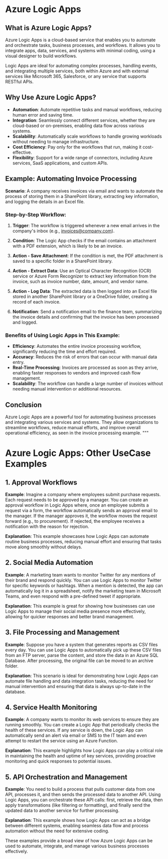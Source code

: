 # Azure Logic Apps

## What is Azure Logic Apps?

Azure Logic Apps is a cloud-based service that enables you to automate and orchestrate tasks, business processes, and workflows. It allows you to integrate apps, data, services, and systems with minimal coding, using a visual designer to build workflows.

Logic Apps are ideal for automating complex processes, handling events, and integrating multiple services, both within Azure and with external services like Microsoft 365, Salesforce, or any service that supports RESTful APIs.

## Why Use Azure Logic Apps?

- **Automation**: Automate repetitive tasks and manual workflows, reducing human error and saving time.
- **Integration**: Seamlessly connect different services, whether they are cloud-based or on-premises, enabling data flow across various systems.
- **Scalability**: Automatically scale workflows to handle growing workloads without needing to manage infrastructure.
- **Cost Efficiency**: Pay only for the workflows that run, making it cost-effective.
- **Flexibility**: Support for a wide range of connectors, including Azure services, SaaS applications, and custom APIs.

## Example: Automating Invoice Processing

**Scenario**: A company receives invoices via email and wants to automate the process of storing them in a SharePoint library, extracting key information, and logging the details in an Excel file.

### Step-by-Step Workflow:

1. **Trigger**: The workflow is triggered whenever a new email arrives in the company's inbox (e.g., invoices@company.com).

2. **Condition**: The Logic App checks if the email contains an attachment with a PDF extension, which is likely to be an invoice.

3. **Action - Save Attachment**: If the condition is met, the PDF attachment is saved to a specific folder in a SharePoint library.

4. **Action - Extract Data**: Use an Optical Character Recognition (OCR) service or Azure Form Recognizer to extract key information from the invoice, such as invoice number, date, amount, and vendor name.

5. **Action - Log Data**: The extracted data is then logged into an Excel file stored in another SharePoint library or a OneDrive folder, creating a record of each invoice.

6. **Notification**: Send a notification email to the finance team, summarizing the invoice details and confirming that the invoice has been processed and logged.

### Benefits of Using Logic Apps in This Example:

- **Efficiency**: Automates the entire invoice processing workflow, significantly reducing the time and effort required.
- **Accuracy**: Reduces the risk of errors that can occur with manual data entry.
- **Real-Time Processing**: Invoices are processed as soon as they arrive, enabling faster responses to vendors and improved cash flow management.
- **Scalability**: The workflow can handle a large number of invoices without needing manual intervention or additional resources.

## Conclusion

Azure Logic Apps are a powerful tool for automating business processes and integrating various services and systems. They allow organizations to streamline workflows, reduce manual efforts, and improve overall operational efficiency, as seen in the invoice processing example.
"""

# Azure Logic Apps: Other UseCase Examples

## 1. Approval Workflows

**Example**: Imagine a company where employees submit purchase requests. Each request needs to be approved by a manager. You can create an approval workflow in Logic Apps where, once an employee submits a request via a form, the workflow automatically sends an approval email to the manager. If the manager approves it, the workflow moves the request forward (e.g., to procurement). If rejected, the employee receives a notification with the reason for rejection.

**Explanation**: This example showcases how Logic Apps can automate routine business processes, reducing manual effort and ensuring that tasks move along smoothly without delays.

## 2. Social Media Automation

**Example**: A marketing team wants to monitor Twitter for any mentions of their brand and respond quickly. You can use Logic Apps to monitor Twitter for specific keywords or hashtags. When a mention is detected, the app can automatically log it in a spreadsheet, notify the marketing team in Microsoft Teams, and even respond with a pre-defined tweet if appropriate.

**Explanation**: This example is great for showing how businesses can use Logic Apps to manage their social media presence more effectively, allowing for quicker responses and better brand management.

## 3. File Processing and Management

**Example**: Suppose you have a system that generates reports as CSV files every day. You can use Logic Apps to automatically pick up these CSV files from an FTP server, parse the content, and store the data in an Azure SQL Database. After processing, the original file can be moved to an archive folder.

**Explanation**: This scenario is ideal for demonstrating how Logic Apps can automate file handling and data integration tasks, reducing the need for manual intervention and ensuring that data is always up-to-date in the database.

## 4. Service Health Monitoring

**Example**: A company wants to monitor its web services to ensure they are running smoothly. You can create a Logic App that periodically checks the health of these services. If any service is down, the Logic App can automatically send an alert via email or SMS to the IT team and even attempt to restart the service using an Azure Function.

**Explanation**: This example highlights how Logic Apps can play a critical role in maintaining the health and uptime of key services, providing proactive monitoring and quick responses to potential issues.

## 5. API Orchestration and Management

**Example**: You need to build a process that pulls customer data from one API, processes it, and then sends the processed data to another API. Using Logic Apps, you can orchestrate these API calls: first, retrieve the data, then apply transformations (like filtering or formatting), and finally send the updated data to another service for further processing.

**Explanation**: This example shows how Logic Apps can act as a bridge between different systems, enabling seamless data flow and process automation without the need for extensive coding.

These examples provide a broad view of how Azure Logic Apps can be used to automate, integrate, and manage various business processes effectively.
